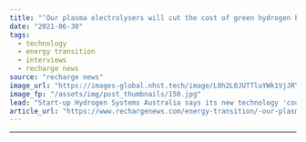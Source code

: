 ```yaml
---
title: "‘Our plasma electrolysers will cut the cost of green hydrogen by a factor of three’"
date: "2021-06-30"
tags: 
  - technology
  - energy transition
  - interviews
  - recharge news
source: "recharge news"
image_url: "https://images-global.nhst.tech/image/L0h2L0JUTTluYWk1VjJRY0lnbExYbG5CRjYyTlhtdDNUZUw4MDhaVjBFMD0=/nhst/binary/f835eef78c9dfd49b3ec9889a7880f12"
image_fp: "/assets/img/post_thumbnails/150.jpg"
lead: "Start-up Hydrogen Systems Australia says its new technology 'could change the way the world creates H2'"
article_url: "https://www.rechargenews.com/energy-transition/-our-plasma-electrolysers-will-cut-the-cost-of-green-hydrogen-by-a-factor-of-three-/2-1-1032895"
---
```


---
